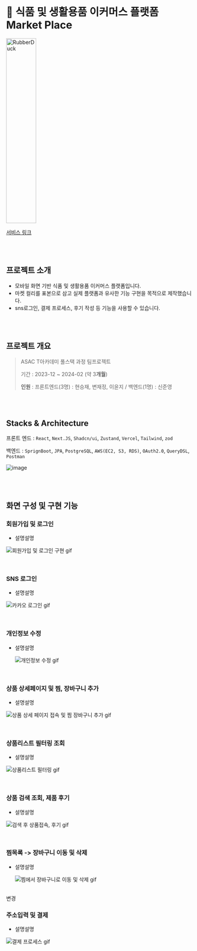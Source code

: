# 🍎 식품 및 생활용품 이커머스 플랫폼 Market Place
 

<img src="https://github.com/BoubleJ/ASAC_Market_Place_Epik/assets/122145341/d3600fc0-15c6-4e01-b3be-f0e702eb4c74" width="40%" height="500px" alt="RubberDuck"></img>

[서비스 링크](https://marketplace-asac-3rd.vercel.app/recommendations)

<br>
<br>

## 프로젝트 소개
- 모바일 화면 기반 식품 및 생활용품 이커머스 플랫폼입니다. 
- 마켓 컬리를 표본으로 삼고 실제 플랫폼과 유사한 기능 구현을 목적으로 제작했습니다.
- sns로그인, 결제 프로세스, 후기 작성 등 기능을 사용할 수 있습니다.

<br>
<br>

## 프로젝트 개요
> ASAC T아카데미 풀스택 과정 팀프로젝트
> 
> 기간 : 2023-12 ~ 2024-02 (약 3**개월**)
> 
> 
>
> **인원** : 프론트엔드(3명) : 현승재, 변재정, 이윤지 / 백엔드(1명) : 신준영


<br>
<br>


## Stacks & Architecture
프론트 엔드 : `React`, `Next.JS`, `Shadcn/ui`, `Zustand`, `Vercel`, `Tailwind`, `zod`

백엔드 : `SprignBoot`, `JPA`, `PostgreSQL`, `AWS(EC2, S3, RDS)`, `OAuth2.0`, `QueryDSL`, `Postman`

![image](https://github.com/BoubleJ/ASAC_Market_Place_Epik/assets/122145341/7c6736f8-de6b-4237-a23f-277510163dd2)



<br>
<br>


## 화면 구성 및 구현 기능

### 회원가입 및 로그인
- 설명설명

![회원가입 및 로그인 구현 gif](https://github.com/BoubleJ/ASAC_Market_Place_Epik/assets/122145341/ce7a8022-7fd3-43ac-865d-c5e5ed3b7d6d)


<br>


### SNS 로그인 
- 설명설명

![카카오 로그인 gif](https://github.com/BoubleJ/ASAC_Market_Place_Epik/assets/122145341/ce647a09-e28c-4a19-86b9-99bedd8e1624)


<br>

### 개인정보 수정

- 설명설명
  
  ![개인정보 수정 gif](https://github.com/BoubleJ/ASAC_Market_Place_Epik/assets/122145341/d9f44be0-78db-4f65-8b42-8f700fd4c38f)

<br>

### 상품 상세페이지 및 찜, 장바구니 추가
- 설명설명
  
![상품 상세 페이지 접속 및 찜 장바구니 추가 gif](https://github.com/BoubleJ/ASAC_Market_Place_Epik/assets/122145341/54b932cb-785f-446e-b751-e911b006fc7f)


<br>

### 상품리스트 필터링 조회
- 설명설명
  
![상품리스트 필터링 gif](https://github.com/BoubleJ/ASAC_Market_Place_Epik/assets/122145341/c0562d84-ca03-4552-857e-01b74f7566f2)



<br>


### 상품 검색 조회, 제품 후기
- 설명설명
  
![검색 후 상품접속, 후기 gif](https://github.com/BoubleJ/ASAC_Market_Place_Epik/assets/122145341/34a53826-0f9f-4522-8e82-2e2cb6ab2efa)



<br>

### 찜목록 -> 장바구니 이동 및 삭제
- 설명설명
  
  ![찜에서 장바구니로 이동 및 삭제 gif](https://github.com/BoubleJ/ASAC_Market_Place_Epik/assets/122145341/2b215c31-5ad7-4b23-b56a-a0646ffc283d)



<br>
변경

### 주소입력 및 결제
- 설명설명
  
![결제 프로세스 gif](https://github.com/BoubleJ/ASAC_Market_Place_Epik/assets/122145341/5f62b81a-1c18-4806-941f-86ecd8898cf4)








